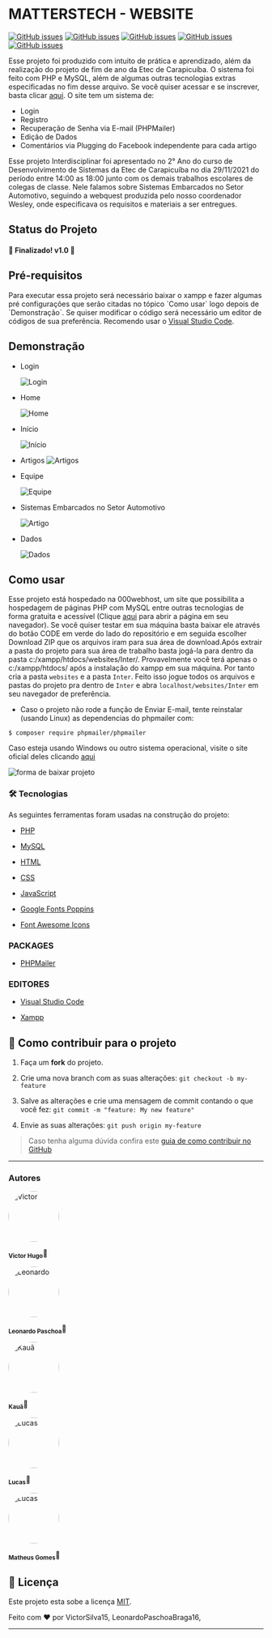 # MATTERSTECH - WEBSITE

<a href="https://www.php.net/" target="blank"><img alt="GitHub issues" src="https://img.shields.io/static/v1?label=tech&message=PHP8&color=777BB4&style=for-the-badge&logo=php"></a>
<a href="https://www.mysql.com/" target="blank"><img alt="GitHub issues" src="https://img.shields.io/static/v1?label=tech&message=MySQL&color=4479A1&style=for-the-badge&logo=mysql"></a>
<a href="https://developer.mozilla.org/pt-BR/docs/Web/HTML" target="blank"><img alt="GitHub issues" src="https://img.shields.io/static/v1?label=tech&message=HTML5&color=E34F26&style=for-the-badge&logo=HTML5"></a>
<a href="https://developer.mozilla.org/pt-BR/docs/Web/CSS" target="blank"><img alt="GitHub issues" src="https://img.shields.io/static/v1?label=tech&message=CSS3&color=1572B6&style=for-the-badge&logo=CSS3"></a>
<a href="https://developer.mozilla.org/pt-BR/docs/Web/JavaScript" target="blank"><img alt="GitHub issues" src="https://img.shields.io/static/v1?label=tech&message=JavaScript&color=F7DF1E&style=for-the-badge&logo=JavaScript"></a>

Esse projeto foi produzido com intuito de prática e aprendizado, além da realização do projeto de fim de ano da Etec de Carapicuíba. O sistema foi feito com PHP e MySQL, além de algumas outras tecnologias extras especificadas no fim desse arquivo. Se você quiser acessar e se inscrever, basta clicar [aqui](https://matterstech.000webhostapp.com/home.php). O site tem um sistema de:

- Login
- Registro
- Recuperação de Senha via E-mail (PHPMailer)
- Edição de Dados
- Comentários via Plugging do Facebook independente para cada artigo

Esse projeto Interdisciplinar foi apresentado no 2° Ano do curso de Desenvolvimento de Sistemas da Etec de Carapicuíba no dia 29/11/2021 do período entre 14:00 as 18:00 junto com os demais trabalhos escolares de colegas de classe. Nele falamos sobre Sistemas Embarcados no Setor Automotivo, seguindo a webquest produzida pelo nosso coordenador Wesley, onde especificava os requisitos e materiais a ser entregues.

<h2>Status do Projeto</h2>

<h4> 🚀 Finalizado! v1.0 🚀 </h4>

<h2>Pré-requisitos</h2>

<p>Para executar essa projeto será necessário baixar o xampp e fazer algumas pré configurações que serão citadas no tópico `Como usar` logo depois de `Demonstração`. Se quiser modificar o código será necessário um editor de códigos de sua preferência. Recomendo usar o <a href="https://code.visualstudio.com/download" alt="VS Code">Visual Studio Code</a>.</p>

<h2>Demonstração</h2>

- Login

  <img src="./pictures_github/Login-preview.png" alt="Login"/>

- Home

  <img src="./pictures_github/Home-preview.png" alt="Home"/>

- Início

  <img src="./pictures_github/Inicio-preview.png" alt="Início"/>

- Artigos
  <img src="./pictures_github/Artigos-preview.png" alt="Artigos"/>

- Equipe

  <img src="./pictures_github/Equipe-preview.png" alt="Equipe"/>

- Sistemas Embarcados no Setor Automotivo

  <img src="./pictures_github/Artigo-preview.png" alt="Artigo"/>

- Dados

  <img src="./pictures_github/Dados-preview.png" alt="Dados"/>

<h2>Como usar</h2>

Esse projeto está hospedado na 000webhost, um site que possibilita a hospedagem de páginas PHP com MySQL entre outras tecnologias de forma gratuita e acessível (Clique [aqui](https://matterstech.000webhostapp.com/home.php) para abrir a página em seu navegador). Se você quiser testar em sua máquina basta baixar ele através do botão CODE em verde do lado do repositório e em seguida escolher Download ZIP que os arquivos iram para sua área de download.Após extrair a pasta do projeto para sua área de trabalho basta jogá-la para dentro da pasta c:/xampp/htdocs/websites/Inter/. Provavelmente você terá apenas o c:/xampp/htdocs/ após a instalação do xampp em sua máquina. Por tanto cria a pasta `websites` e a pasta `Inter`. Feito isso jogue todos os arquivos e pastas do projeto pra dentro de `Inter` e abra `localhost/websites/Inter` em seu navegador de preferência.

- Caso o projeto não rode a função de Enviar E-mail, tente reinstalar (usando Linux) as dependencias do phpmailer com:

```
$ composer require phpmailer/phpmailer
```

Caso esteja usando Windows ou outro sistema operacional, visite o site oficial deles clicando [aqui](https://packagist.org/packages/phpmailer/phpmailer)

<img  src="./screenshots/forma-de-baixar-projeto.png"  alt="forma de baixar projeto">

### 🛠 Tecnologias

As seguintes ferramentas foram usadas na construção do projeto:

- [PHP](https://www.php.net/)

- [MySQL](https://www.mysql.com/)

- [HTML](https://developer.mozilla.org/pt-BR/docs/Web/HTML)

- [CSS](https://developer.mozilla.org/pt-BR/docs/Web/CSS)

- [JavaScript](https://developer.mozilla.org/pt-BR/docs/Web/JavaScript)

- [Google Fonts Poppins](https://fonts.google.com/specimen/Poppins?query=Popp)

- [Font Awesome Icons](https://fontawesome.com)

### PACKAGES

- [PHPMailer](https://github.com/PHPMailer/PHPMailer)

### EDITORES

- [Visual Studio Code](https://code.visualstudio.com/)

- [Xampp](https://www.apachefriends.org/pt_br/index.html)

## 💪 Como contribuir para o projeto

1. Faça um **fork** do projeto.

2. Crie uma nova branch com as suas alterações: `git checkout -b my-feature`

3. Salve as alterações e crie uma mensagem de commit contando o que você fez: `git commit -m "feature: My new feature"`

4. Envie as suas alterações: `git push origin my-feature`

> Caso tenha alguma dúvida confira este [guia de como contribuir no GitHub](./CONTRIBUTING.md)

---

### Autores

<div>
<img  style="border-radius: 50%"  src="https://avatars.githubusercontent.com/u/70340221?v=4"  width="100px;"  alt="Victor"/>

<sub><b>Victor Hugo</b></sub>🚀

</div>
<div>
<img  style="border-radius: 50%"  src="https://avatars.githubusercontent.com/u/78983450?v=4"  width="100px;"  alt="Leonardo"/>

<sub><b>Leonardo Paschoa</b></sub>🚀

</div>
<div>
<img  style="border-radius: 50%"  src="https://avatars.githubusercontent.com/u/73906123?v=4"  width="100px;"  alt="Kauã"/>

<sub><b>Kauã</b></sub>🚀

</div>
<div>
<img  style="border-radius: 50%"  src="https://avatars.githubusercontent.com/u/78987121?v=4"  width="100px;"  alt="Lucas"/>

<sub><b>Lucas</b></sub>🚀

</div>
<div>
<img  style="border-radius: 50%"  src="https://avatars.githubusercontent.com/u/89033860?v=4"  width="100px;"  alt="Lucas"/>

<sub><b>Matheus Gomes</b></sub>🚀

</div>

## 📝 Licença

Este projeto esta sobe a licença [MIT](./LICENSE).

Feito com ❤️ por VictorSilva15, LeonardoPaschoaBraga16,

---
